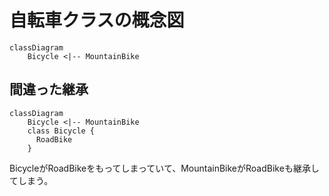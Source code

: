 # 自転車クラスの概念図

```mermaid
classDiagram
    Bicycle <|-- MountainBike
```

## 間違った継承

```mermaid
classDiagram
    Bicycle <|-- MountainBike
    class Bicycle {
      RoadBike 
    }
```

BicycleがRoadBikeをもってしまっていて、MountainBikeがRoadBikeも継承してしまう。
